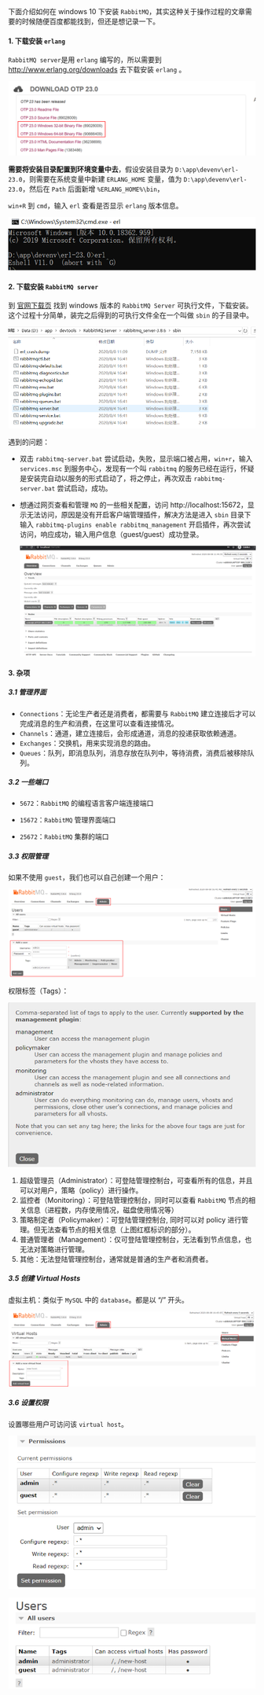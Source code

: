 下面介绍如何在 windows 10 下安装 `RabbitMQ`，其实这种关于操作过程的文章需要的时候随便百度都能找到，但还是想记录一下。

#### 1. 下载安装 `erlang`

`RabbitMQ server`是用 `erlang` 编写的，所以需要到 http://www.erlang.org/downloads 去下载安装 `erlang` 。

![Snipaste_2020-08-08_11-26-24.png](./assets/Snipaste_2020-08-08_11-26-24.png)

**需要将安装目录配置到环境变量中去**，假设安装目录为 `D:\app\devenv\erl-23.0`，则需要在系统变量中新建 `ERLANG_HOME` 变量，值为 `D:\app\devenv\erl-23.0`，然后在 `Path` 后面新增 `%ERLANG_HOME%\bin`，

`win+R` 到 `cmd`，输入 `erl` 查看是否显示 `erlang`  版本信息。

![Snipaste_2020-08-08_11-32-45.png](./assets/Snipaste_2020-08-08_11-32-45.png)

#### 2. 下载安装 `RabbitMQ server`

到 [官网下载页](https://www.rabbitmq.com/download.html) 找到 windows 版本的 `RabbitMQ Server` 可执行文件，下载安装。这个过程十分简单，装完之后得到的可执行文件全在一个叫做 `sbin` 的子目录中。

![Snipaste_2020-08-08_11-37-45.png](./assets/Snipaste_2020-08-08_11-37-45.png)

遇到的问题：

- 双击 `rabbitmq-server.bat` 尝试启动，失败，显示端口被占用，`win+r`，输入 `services.msc` 到服务中心，发现有一个叫 `rabbitmq` 的服务已经在运行，怀疑是安装完自动以服务的形式启动了，将之停止，再次双击 `rabbitmq-server.bat` 尝试启动，成功。

- 想通过网页查看和管理 `MQ` 的一些相关配置，访问 http://localhost:15672，显示无法访问，原因是没有开启客户端管理插件，解决方法是进入 `sbin` 目录下输入 `rabbitmq-plugins enable rabbitmq_management` 开启插件，再次尝试访问，响应成功，输入用户信息（guest/guest）成功登录。

  ![Snipaste_2020-08-08_11-45-07.png](./assets/Snipaste_2020-08-08_11-45-07.png)

#### 3. 杂项

##### 3.1 管理界面

- `Connections`：无论生产者还是消费者，都需要与 `RabbitMQ` 建立连接后才可以完成消息的生产和消费，在这里可以查看连接情况。
- `Channels`：通道，建立连接后，会形成通道，消息的投递获取依赖通道。
- `Exchanges`：交换机，用来实现消息的路由。
- `Queues`：队列，即消息队列，消息存放在队列中，等待消费，消费后被移除队列。

##### 3.2 一些端口

- `5672`：`RabbitMQ` 的编程语言客户端连接端口

- `15672`：`RabbitMQ` 管理界面端口

- `25672`：`RabbitMQ` 集群的端口

##### 3.3 权限管理

如果不使用 `guest`，我们也可以自己创建一个用户：

![img](./assets/1527067448840.png)

权限标签（Tags）：

![Snipaste_2020-08-08_16-39-05.png](./assets/Snipaste_2020-08-08_16-39-05.png)

1. 超级管理员（Administrator）：可登陆管理控制台，可查看所有的信息，并且可以对用户，策略（policy）进行操作。
2. 监控者（Monitoring）：可登陆管理控制台，同时可以查看 `RabbitMQ` 节点的相关信息（进程数，内存使用情况，磁盘使用情况等）
3. 策略制定者（Policymaker）：可登陆管理控制台, 同时可以对 policy 进行管理。但无法查看节点的相关信息（上图红框标识的部分）。
4. 普通管理者（Management）：仅可登陆管理控制台，无法看到节点信息，也无法对策略进行管理。
5. 其他：无法登陆管理控制台，通常就是普通的生产者和消费者。

##### 3.5 创建 Virtual Hosts

虚拟主机：类似于 `MySQL` 中的 `database`。都是以 “/” 开头。

![img](./assets/Snipaste_2020-08-08_16-45-25.png)

##### 3.6 设置权限

设置哪些用户可访问该 `virtual host`。

![img](./assets/Snipaste_2020-08-08_17-04-23.png)

![img](./assets/Snipaste_2020-08-08_17-03-29.png)

